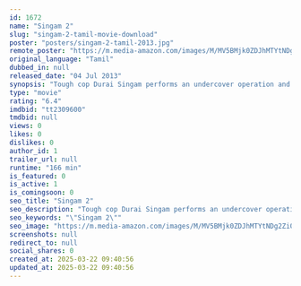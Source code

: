 ```yaml
---
id: 1672
name: "Singam 2"
slug: "singam-2-tamil-movie-download"
poster: "posters/singam-2-tamil-2013.jpg"
remote_poster: "https://m.media-amazon.com/images/M/MV5BMjk0ZDJhMTYtNDg2Zi00NjU0LTg5ODgtYzIxNjUzOGMwYjhmXkEyXkFqcGc@._V1_SX300.jpg"
original_language: "Tamil"
dubbed_in: null
released_date: "04 Jul 2013"
synopsis: "Tough cop Durai Singam performs an undercover operation and identifies some nefarious activities in the seas around the coastal town."
type: "movie"
rating: "6.4"
imdbid: "tt2309600"
tmdbid: null
views: 0
likes: 0
dislikes: 0
author_id: 1
trailer_url: null
runtime: "166 min"
is_featured: 0
is_active: 1
is_comingsoon: 0
seo_title: "Singam 2"
seo_description: "Tough cop Durai Singam performs an undercover operation and identifies some nefarious activities in the seas around the coastal town."
seo_keywords: "\"Singam 2\""
seo_image: "https://m.media-amazon.com/images/M/MV5BMjk0ZDJhMTYtNDg2Zi00NjU0LTg5ODgtYzIxNjUzOGMwYjhmXkEyXkFqcGc@._V1_SX300.jpg"
screenshots: null
redirect_to: null
social_shares: 0
created_at: 2025-03-22 09:40:56
updated_at: 2025-03-22 09:40:56
---
```


